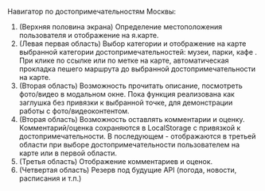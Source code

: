 Навигатор по достопримечательностям Москвы:
1. (Верхняя половина экрана) Определение местоположения пользователя и отображение на я.карте.
2. (Левая первая область) Выбор категории и отображение на карте выбранной категории достопримечательностей: музеи, парки, кафе . При клике по ссылке или по метке на карте, автоматическая прокладка пешего маршрута до выбранной достопримечательности на карте.
3. (Вторая область) Возможность прочитать описание, посмотреть фото/видео в модальном окне. Пока функция реализована как заглушка без привязки к выбранной точке, для демонстрации работы с фото/видеоконтентом.
4. (Вторая область) Возможность оставлять комментарии и оценку. Комментарий/оценка сохраняются в LocalStorage с привязкой к достопримечательности. В последующем - отображаются в третьей области при выборе достопримечательности пользователем на карте или в первой области.
5. (Третья область) Отображение комментариев и оценок.
6. (Четвертая область) Резерв под будущие API (погода, новости, расписания и т.п.)
